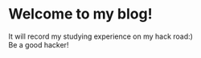 # Welcome to my blog!
It will record my studying experience on my hack road:)<br>
Be a good hacker!<br>
